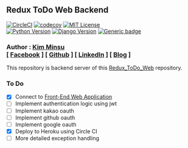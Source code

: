 ## Redux ToDo Web Backend

[![CircleCI](https://circleci.com/gh/alstn2468/Redux_ToDo_Web_Backend.svg?style=svg)](https://circleci.com/gh/alstn2468/Redux_ToDo_Web_Backend)
[![codecov](https://codecov.io/gh/alstn2468/Redux_ToDo_Web_Backend/branch/master/graph/badge.svg)](https://codecov.io/gh/alstn2468/Redux_ToDo_Web_Backend)
[![MIT License](https://img.shields.io/badge/license-MIT-blue.svg)](https://opensource.org/licenses/MIT)<br>
[![Python Version](https://img.shields.io/github/pipenv/locked/python-version/alstn2468/Redux_ToDo_Web_Backend)](https://shields.io/)
[![Django Version](https://img.shields.io/github/pipenv/locked/dependency-version/alstn2468/Redux_ToDo_Web_Backend/django)](https://shields.io/)
[![Generic badge](https://img.shields.io/github/languages/top/alstn2468/Redux_ToDo_Web_Backend)](https://shields.io/)

### Author : [Kim Minsu](https://github.com/alstn2468)<br/>[ [Facebook](https://www.facebook.com/profile.php?id=100003769223078) ] [ [Github](https://github.com/alstn2468) ] [ [LinkedIn](https://www.linkedin.com/in/minsu-kim-336289160/) ] [ [Blog](https://alstn2468.github.io/) ]<br/>

This repository is backend server of this [Redux_ToDo_Web](https://github.com/alstn2468/Redux_ToDo_Web) repository.

### To Do

- [x] Connect to [Front-End Web Application](https://github.com/alstn2468/Redux_ToDo_Web)
- [ ] Implement authentication logic using jwt
- [ ] Implement kakao oauth
- [ ] Implement github oauth
- [ ] Implement google oauth
- [x] Deploy to Heroku using Circle CI
- [ ] More detailed exception handling